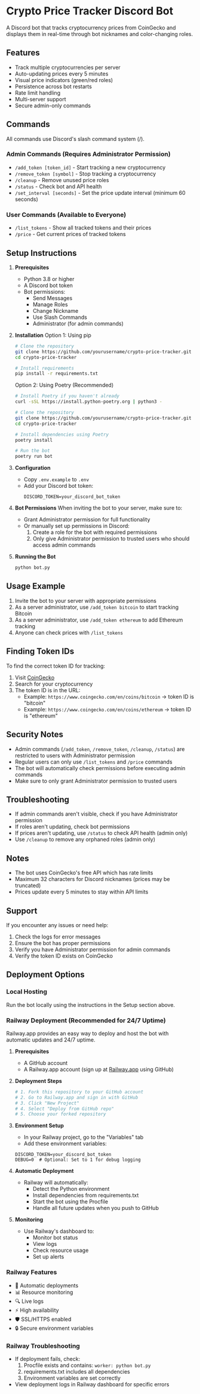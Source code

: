 # Crypto Price Tracker Discord Bot

A Discord bot that tracks cryptocurrency prices from CoinGecko and displays them in real-time through bot nicknames and color-changing roles.

## Features

- Track multiple cryptocurrencies per server
- Auto-updating prices every 5 minutes
- Visual price indicators (green/red roles)
- Persistence across bot restarts
- Rate limit handling
- Multi-server support
- Secure admin-only commands

## Commands

All commands use Discord's slash command system (/).

### Admin Commands (Requires Administrator Permission)
- `/add_token [token_id]` - Start tracking a new cryptocurrency
- `/remove_token [symbol]` - Stop tracking a cryptocurrency
- `/cleanup` - Remove unused price roles
- `/status` - Check bot and API health
- `/set_interval [seconds]` - Set the price update interval (minimum 60 seconds)

### User Commands (Available to Everyone)
- `/list_tokens` - Show all tracked tokens and their prices
- `/price` - Get current prices of tracked tokens

## Setup Instructions

1. **Prerequisites**
   - Python 3.8 or higher
   - A Discord bot token
   - Bot permissions:
     - Send Messages
     - Manage Roles
     - Change Nickname
     - Use Slash Commands
     - Administrator (for admin commands)

2. **Installation**
   Option 1: Using pip
   ```bash
   # Clone the repository
   git clone https://github.com/yourusername/crypto-price-tracker.git
   cd crypto-price-tracker

   # Install requirements
   pip install -r requirements.txt
   ```
   
   Option 2: Using Poetry (Recommended)
   ```bash
   # Install Poetry if you haven't already
   curl -sSL https://install.python-poetry.org | python3 -
   
   # Clone the repository
   git clone https://github.com/yourusername/crypto-price-tracker.git
   cd crypto-price-tracker
   
   # Install dependencies using Poetry
   poetry install
   
   # Run the bot
   poetry run bot
   ```

3. **Configuration**
   - Copy `.env.example` to `.env`
   - Add your Discord bot token:
     ```
     DISCORD_TOKEN=your_discord_bot_token
     ```

4. **Bot Permissions**
   When inviting the bot to your server, make sure to:
   - Grant Administrator permission for full functionality
   - Or manually set up permissions in Discord:
     1. Create a role for the bot with required permissions
     2. Only give Administrator permission to trusted users who should access admin commands

5. **Running the Bot**
   ```bash
   python bot.py
   ```

## Usage Example

1. Invite the bot to your server with appropriate permissions
2. As a server administrator, use `/add_token bitcoin` to start tracking Bitcoin
3. As a server administrator, use `/add_token ethereum` to add Ethereum tracking
4. Anyone can check prices with `/list_tokens`

## Finding Token IDs

To find the correct token ID for tracking:
1. Visit [CoinGecko](https://www.coingecko.com)
2. Search for your cryptocurrency
3. The token ID is in the URL:
   - Example: `https://www.coingecko.com/en/coins/bitcoin` → token ID is "bitcoin"
   - Example: `https://www.coingecko.com/en/coins/ethereum` → token ID is "ethereum"

## Security Notes

- Admin commands (`/add_token`, `/remove_token`, `/cleanup`, `/status`) are restricted to users with Administrator permission
- Regular users can only use `/list_tokens` and `/price` commands
- The bot will automatically check permissions before executing admin commands
- Make sure to only grant Administrator permission to trusted users

## Troubleshooting

- If admin commands aren't visible, check if you have Administrator permission
- If roles aren't updating, check bot permissions
- If prices aren't updating, use `/status` to check API health (admin only)
- Use `/cleanup` to remove any orphaned roles (admin only)

## Notes

- The bot uses CoinGecko's free API which has rate limits
- Maximum 32 characters for Discord nicknames (prices may be truncated)
- Prices update every 5 minutes to stay within API limits

## Support

If you encounter any issues or need help:
1. Check the logs for error messages
2. Ensure the bot has proper permissions
3. Verify you have Administrator permission for admin commands
4. Verify the token ID exists on CoinGecko

## Deployment Options

### Local Hosting
Run the bot locally using the instructions in the Setup section above.

### Railway Deployment (Recommended for 24/7 Uptime)

Railway.app provides an easy way to deploy and host the bot with automatic updates and 24/7 uptime.

1. **Prerequisites**
   - A GitHub account
   - A Railway.app account (sign up at [Railway.app](https://railway.app) using GitHub)

2. **Deployment Steps**
   ```bash
   # 1. Fork this repository to your GitHub account
   # 2. Go to Railway.app and sign in with GitHub
   # 3. Click "New Project"
   # 4. Select "Deploy from GitHub repo"
   # 5. Choose your forked repository
   ```

3. **Environment Setup**
   - In your Railway project, go to the "Variables" tab
   - Add these environment variables:
   ```env
   DISCORD_TOKEN=your_discord_bot_token
   DEBUG=0  # Optional: Set to 1 for debug logging
   ```

4. **Automatic Deployment**
   - Railway will automatically:
     - Detect the Python environment
     - Install dependencies from requirements.txt
     - Start the bot using the Procfile
     - Handle all future updates when you push to GitHub

5. **Monitoring**
   - Use Railway's dashboard to:
     - Monitor bot status
     - View logs
     - Check resource usage
     - Set up alerts

### Railway Features
- 🔄 Automatic deployments
- 📊 Resource monitoring
- 🔍 Live logs
- ⚡ High availability
- 🛡️ SSL/HTTPS enabled
- 🔒 Secure environment variables

### Railway Troubleshooting
- If deployment fails, check:
  1. Procfile exists and contains: `worker: python bot.py`
  2. requirements.txt includes all dependencies
  3. Environment variables are set correctly
- View deployment logs in Railway dashboard for specific errors
